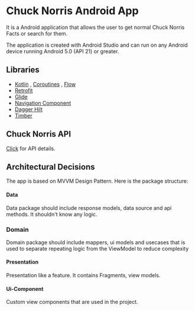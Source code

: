 # Chuck Norris Android App
It is a Android application that allows the user to get normal Chuck Norris Facts or search for them.

The application is created with Android Studio and can run on any Android device running Android 5.0 (API 21) or greater.

## Libraries

- [Kotlin](https://kotlinlang.org/) , [Coroutines](https://github.com/Kotlin/kotlinx.coroutines) , [Flow](https://kotlin.github.io/kotlinx.coroutines/kotlinx-coroutines-core/kotlinx.coroutines.flow/)
- [Retrofit](https://square.github.io/retrofit/)
- [Glide](https://github.com/bumptech/glide)
- [Navigation Component](https://developer.android.com/guide/navigation/navigation-getting-started)
- [Dagger Hilt](https://developer.android.com/training/dependency-injection/hilt-android)
- [Timber](https://github.com/JakeWharton/timber)

## Chuck Norris API

[Click](https://api.chucknorris.io/) for API details.

## Architectural Decisions
The app is based on MVVM Design Pattern. Here is the package structure:

#### Data
Data package should include response models, data source and api methods. It shouldn't know any logic.

### Domain
Domain package should include mappers, ui models and usecases that is used to separate repeating logic from the ViewModel to reduce complexity

#### Presentation
Presentation like a feature. It contains Fragments, view models.

#### Ui-Component
Custom view components that are used in the project.